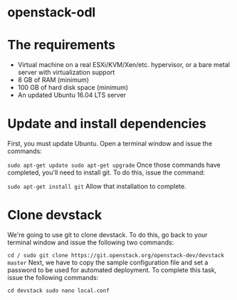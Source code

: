 # openstack-odl
# The requirements
- Virtual machine on a real ESXi/KVM/Xen/etc. hypervisor, or a bare metal server with virtualization support
- 8 GB of RAM (minimum)
- 100 GB of hard disk space (minimum)
- An updated Ubuntu 16.04 LTS server

# Update and install dependencies
First, you must update Ubuntu. Open a terminal window and issue the commands:

`
sudo apt-get update
sudo apt-get upgrade
`
Once those commands have completed, you'll need to install git. To do this, issue the command:

`
sudo apt-get install git
`
Allow that installation to complete.

# Clone devstack
We're going to use git to clone devstack. To do this, go back to your terminal window and issue the following two commands:

`
cd /
sudo git clone https://git.openstack.org/openstack-dev/devstack master
`
Next, we have to copy the sample configuration file and set a password to be used for automated deployment. To complete this task, issue the following commands:

`
cd devstack
sudo nano local.conf
`

